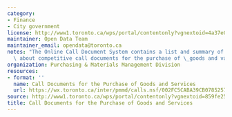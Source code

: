 ```yaml
---
category:
- Finance
- City government
license: http://www1.toronto.ca/wps/portal/contentonly?vgnextoid=4a37e03bb8d1e310VgnVCM10000071d60f89RCRD
maintainer: Open Data Team
maintainer_email: opendata@toronto.ca
notes: "The Online Call Document System contains a list and summary of information\
  \ about competitive call documents for the purchase of \_goods and various services."
organization: Purchasing & Materials Management Division
resources:
- format: ''
  name: Call Documents for the Purchase of Goods and Services
  url: https://wx.toronto.ca/inter/pmmd/calls.nsf/002FC5CABA39CB078525783300553575?readviewentries
source: http://www1.toronto.ca/wps/portal/contentonly?vgnextoid=859fe25923590310VgnVCM1000003dd60f89RCRD&vgnextchannel=1a66e03bb8d1e310VgnVCM10000071d60f89RCRD
title: Call Documents for the Purchase of Goods and Services
---
```

